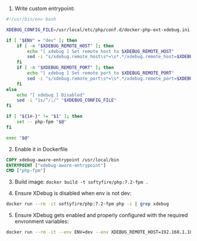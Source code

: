 1. Write custom entrypoint:

```bash
#!/usr/bin/env bash

XDEBUG_CONFIG_FILE=/usr/local/etc/php/conf.d/docker-php-ext-xdebug.ini

if [ "$ENV" = "dev" ]; then
    if [ -n "$XDEBUG_REMOTE_HOST" ]; then
        echo "[ xdebug ] Set remote host to $XDEBUG_REMOTE_HOST"
        sed -i "s/xdebug.remote_host\s*=\s*.*/xdebug.remote_host=$XDEBUG_REMOTE_HOST/" "$XDEBUG_CONFIG_FILE"
    fi
    if [ -n "$XDEBUG_REMOTE_PORT" ]; then
        echo "[ xdebug ] Set remote port to $XDEBUG_REMOTE_PORT"
        sed -i "s/xdebug.remote_port\s*=\s*.*/xdebug.remote_port=$XDEBUG_REMOTE_PORT/" "$XDEBUG_CONFIG_FILE"
    fi
else
    echo "[ xdebug ] Disabled"
    sed -i "1s/^/;/" "$XDEBUG_CONFIG_FILE"
fi

if [ "${1#-}" != "$1" ]; then
    set -- php-fpm "$@"
fi

exec "$@"
```

2. Enable it in Dockerfile

```Dockerfile
COPY xdebug-aware-entrypoint /usr/local/bin
ENTRYPOINT ["xdebug-aware-entrypoint"]
CMD ["php-fpm"]
```

3. Build image: `docker build -t softyfire/php:7.2-fpm .`

4. Ensure XDebug is disabled when env is not dev:

```bash
docker run --rm -it softyfire/php:7.2-fpm php -i | grep xdebug
```

5. Ensure XDebug gets enabled and properly configured with the required envronment variables:

```bash
docker run --rm -it --env ENV=dev --env XDEBUG_REMOTE_HOST=192.168.1.10 softyfire/php:7.2-fpm php -i | grep xdebug | grep -E "host|port|enabled"
```
